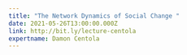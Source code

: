 ```yaml
---
title: "The Network Dynamics of Social Change "
date: 2021-05-26T13:00:00.000Z
link: http://bit.ly/lecture-centola
expertname: Damon Centola
---
```

